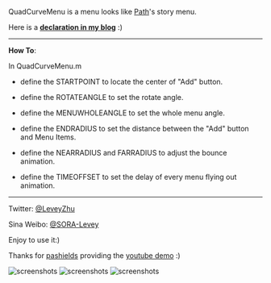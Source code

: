 QuadCurveMenu is a menu looks like [Path](https://path.com/)'s story menu.

Here is a [**declaration in my blog**](http://www.lunaapp.com/blog/?p=66) :)

---

**How To**:

In QuadCurveMenu.m

* define the STARTPOINT  to locate the center of "Add" button.

* define the ROTATEANGLE to set the rotate angle.

* define the MENUWHOLEANGLE to set the whole menu angle.

* define the ENDRADIUS to set the distance between the "Add" button and Menu Items.

* define the NEARRADIUS and FARRADIUS to adjust the bounce animation.
 
* define the TIMEOFFSET to set the delay of every menu flying out animation.

---

Twitter: [@LeveyZhu](https://twitter.com/#!/LeveyZhu) 

Sina Weibo: [@SORA-Levey](http://weibo.com/leveyzhu) 

Enjoy to use it:) 

Thanks for [pashields](https://github.com/pashields) providing the [youtube demo](http://www.youtube.com/watch?v=vddaYMtETjo) :)

![screenshots](http://s2.homezz.com/201112/2509/13588_o.gif) ![screenshots](http://s3.homezz.com/201112/2509/13590_o.gif) ![screenshots](http://s0.homezz.com/201112/2509/13591_o.gif)